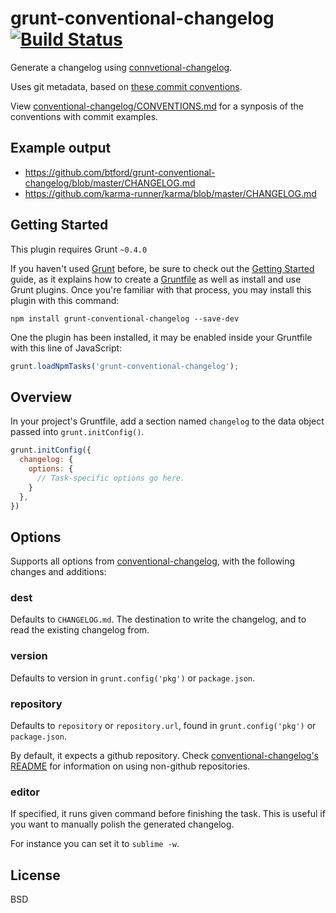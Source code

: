 # grunt-conventional-changelog  [![Build Status](https://secure.travis-ci.org/btford/grunt-conventional-changelog.png?branch=master)](http://travis-ci.org/btford/grunt-conventional-changelog)

Generate a changelog using [connvetional-changelog](https://github.com/ajoslin/conventional-changelog).

Uses git metadata, based on [these commit conventions](https://docs.google.com/document/d/1QrDFcIiPjSLDn3EL15IJygNPiHORgU1_OOAqWjiDU5Y/).  

View [conventional-changelog/CONVENTIONS.md](https://github.com/ajoslin/conventional-changelog/blob/master/CONVENTIONS.md) for a synposis of the conventions with commit examples.

## Example output
- https://github.com/btford/grunt-conventional-changelog/blob/master/CHANGELOG.md
- https://github.com/karma-runner/karma/blob/master/CHANGELOG.md

## Getting Started
This plugin requires Grunt `~0.4.0`

If you haven't used [Grunt](http://gruntjs.com/) before, be sure to check out the [Getting Started](http://gruntjs.com/getting-started) guide, as it explains how to create a [Gruntfile](http://gruntjs.com/sample-gruntfile) as well as install and use Grunt plugins. Once you're familiar with that process, you may install this plugin with this command:

```shell
npm install grunt-conventional-changelog --save-dev
```

One the plugin has been installed, it may be enabled inside your Gruntfile with this line of JavaScript:

```js
grunt.loadNpmTasks('grunt-conventional-changelog');
```

## Overview
In your project's Gruntfile, add a section named `changelog` to the data object passed into `grunt.initConfig()`.


```js
grunt.initConfig({
  changelog: {
    options: {
      // Task-specific options go here.
    }
  },
})
```

## Options

Supports all options from [conventional-changelog](http://github.com/ajoslin/conventional-changelog), with the following changes and additions:

### dest
Defaults to `CHANGELOG.md`. The destination to write the changelog, and to read the existing changelog from.  

### version
Defaults to version in `grunt.config('pkg')` or `package.json`.

### repository
Defaults to `repository` or `repository.url`, found in `grunt.config('pkg')` or `package.json`.

By default, it expects a github repository. Check [conventional-changelog's README](http://github.com/ajoslin/conventional-changelog) for information on using non-github repositories.

### editor
If specified, it runs given command before finishing the task. This is useful if you want to manually polish the generated changelog.

For instance you can set it to `sublime -w`.

## License
BSD
